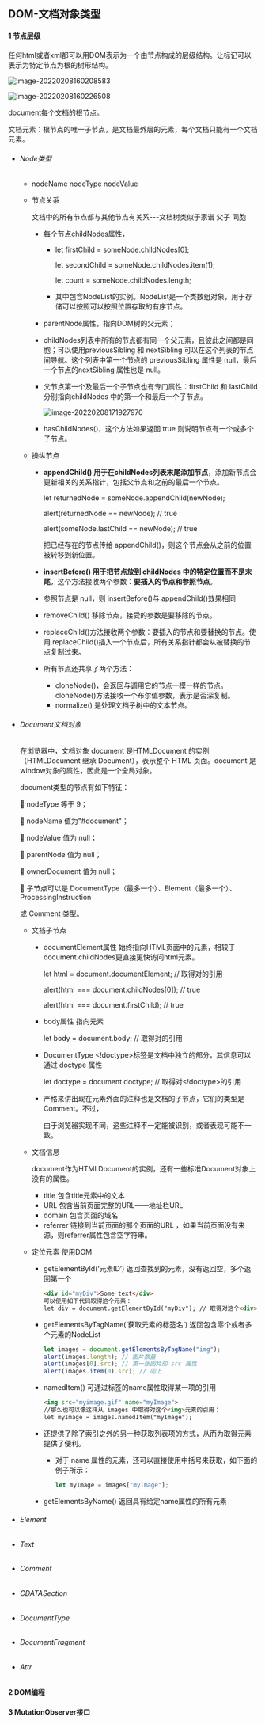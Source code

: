## DOM-文档对象类型

#### 1 节点层级

任何html或者xml都可以用DOM表示为一个由节点构成的层级结构。让标记可以表示为特定节点为根的树形结构。

![image-20220208160208583](C:\Users\cuiyue\AppData\Roaming\Typora\typora-user-images\image-20220208160208583.png)



![image-20220208160226508](C:\Users\cuiyue\AppData\Roaming\Typora\typora-user-images\image-20220208160226508.png)

document每个文档的根节点。

文档元素：<html>根节点的唯一子节点，是文档最外层的元素，每个文档只能有一个文档元素。

- ###### Node类型

  - nodeName nodeType  nodeValue

  - 节点关系 

    文档中的所有节点都与其他节点有关系---文档树类似于家谱   父子  同胞

    - 每个节点childNodes属性，

      - let firstChild = someNode.childNodes[0]; 

        let secondChild = someNode.childNodes.item(1); 

        let count = someNode.childNodes.length; 

      - 其中包含NodeList的实例。NodeList是一个类数组对象，用于存储可以按照可以按照位置存取的有序节点。

    - parentNode属性，指向DOM树的父元素；

    - childNodes列表中所有的节点都有同一个父元素，且彼此之间都是同胞；可以使用previousSibling 和 nextSibling 可以在这个列表的节点间导航。这个列表中第一个节点的 previousSibling 属性是 null，最后一个节点的nextSibling 属性也是 null。

    - 父节点第一个及最后一个子节点也有专门属性：firstChild 和 lastChild 分别指向childNodes 中的第一个和最后一个子节点。

      ![image-20220208171927970](C:\Users\cuiyue\AppData\Roaming\Typora\typora-user-images\image-20220208171927970.png)

    - hasChildNodes()，这个方法如果返回 true 则说明节点有一个或多个子节点。

  - 操纵节点

    - **appendChild() 用于在childNodes列表末尾添加节点**，添加新节点会更新相关的关系指针，包括父节点和之前的最后一个节点。

      let returnedNode = someNode.appendChild(newNode); 

      alert(returnedNode == newNode); // true 

      alert(someNode.lastChild == newNode); // true 

      把已经存在的节点传给 appendChild()，则这个节点会从之前的位置被转移到新位置。

    - **insertBefore() 用于把节点放到 childNodes 中的特定位置而不是末尾**，这个方法接收两个参数：**要插入的节点和参照节点**。

    - 参照节点是 null，则 insertBefore()与 appendChild()效果相同

    - removeChild() 移除节点，接受的参数是要移除的节点。

    - replaceChild()方法接收两个参数：要插入的节点和要替换的节点。使用 replaceChild()插入一个节点后，所有关系指针都会从被替换的节点复制过来。

    - 所有节点还共享了两个方法：

      - cloneNode()，会返回与调用它的节点一模一样的节点。cloneNode()方法接收一个布尔值参数，表示是否深复制。
      - normalize() 是处理文档子树中的文本节点。

- ###### Document文档对象

  在浏览器中，文档对象 document 是HTMLDocument 的实例（HTMLDocument 继承 Document），表示整个 HTML 页面。document 是 window对象的属性，因此是一个全局对象。

  document类型的节点有如下特征：

   nodeType 等于 9； 

   nodeName 值为"#document"； 

   nodeValue 值为 null； 

   parentNode 值为 null； 

   ownerDocument 值为 null； 

   子节点可以是 DocumentType（最多一个）、Element（最多一个）、ProcessingInstruction

  或 Comment 类型。

  - 文档子节点

    - documentElement属性 始终指向HTML页面中的<html>元素，相较于document.childNodes更直接更快访问html元素。

      let html = document.documentElement; // 取得对<html>的引用

      alert(html === document.childNodes[0]); // true 

      alert(html === document.firstChild); // true 

    - body属性 指向<body>元素

      let body = document.body; // 取得对<body>的引用

    - DocumentType   <!doctype>标签是文档中独立的部分，其信息可以通过 doctype 属性

      let doctype = document.doctype; // 取得对<!doctype>的引用

    - 严格来讲出现在<html>元素外面的注释也是文档的子节点，它们的类型是 Comment。不过，

      由于浏览器实现不同，这些注释不一定能被识别，或者表现可能不一致。

  - 文档信息

    document作为HTMLDocument的实例，还有一些标准Document对象上没有的属性。

    - title 包含title元素中的文本
    - URL 包含当前页面完整的URL——地址栏URL
    - domain 包含页面的域名
    - referrer  链接到当前页面的那个页面的URL ，如果当前页面没有来源，则referrer属性包含空字符串。

  - 定位元素  使用DOM

    - getElementById(‘元素ID’)  返回查找到的元素，没有返回空，多个返回第一个

      ```html
      <div id="myDiv">Some text</div> 
      可以使用如下代码取得这个元素：
      let div = document.getElementById("myDiv"); // 取得对这个<div>元素的引用
      ```

    - getElementsByTagName(‘获取元素的标签名’)   返回包含零个或者多个元素的NodeList

      ```javascript
      let images = document.getElementsByTagName("img");
      alert(images.length); // 图片数量
      alert(images[0].src); // 第一张图片的 src 属性
      alert(images.item(0).src); // 同上
      ```

    - namedItem() 可通过标签的name属性取得某一项的引用

      ```html
      <img src="myimage.gif" name="myImage"> 
      //那么也可以像这样从 images 中取得对这个<img>元素的引用：
      let myImage = images.namedItem("myImage");
      ```

    - 还提供了除了索引之外的另一种获取列表项的方式，从而为取得元素提供了便利。

      - 对于 name 属性的元素，还可以直接使用中括号来获取，如下面的例子所示：

        ```javascript
        let myImage = images["myImage"]; 
        ```

    - getElementsByName()  返回具有给定name属性的所有元素

- ###### Element

- ###### Text

- ###### Comment

- ###### CDATASection

- ###### DocumentType

- ###### DocumentFragment

- ###### Attr

#### 2 DOM编程

#### 3 MutationObserver接口













